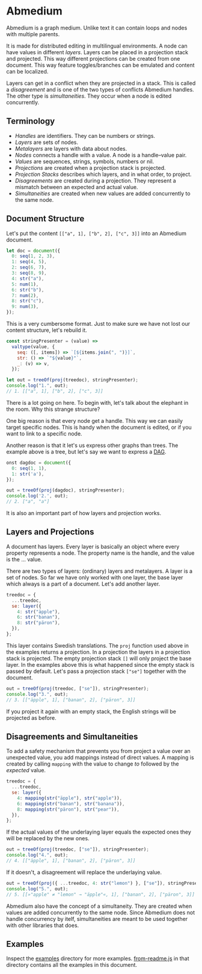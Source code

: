 # Abmedium

Abmedium is a graph medium. Unlike text it can contain loops and nodes with multiple parents.

It is made for distributed editing in multilingual environments. A node can have values in different _layers_. Layers can be placed in a projection stack and projected. This way different projections can be created from one document. This way feature toggles/branches can be emulated and content can be localized.

Layers can get in a conflict when they are projected in a stack. This is called a _disagreement_ and is one of the two types of conflicts Abmedium handles. The other type is _simultaneities_. They occur when a node is edited concurrently.

## Terminology

- _Handles_ are identifiers. They can be numbers or strings.
- _Layers_ are sets of nodes.
- _Metalayers_ are layers with data about nodes.
- _Nodes_ connects a handle with a value. A node is a handle–value pair.
- _Values_ are sequences, strings, symbols, numbers or nil.
- _Projections_ are created when a projection stack is projected.
- _Projection Stacks_ describes which layers, and in what order, to project.
- _Disagreements_ are created during a projection. They represent a mismatch between an expected and actual value.
- _Simultaneities_ are created when new values are added concurrently to the same node.

## Document Structure

Let's put the content `[["a", 1], ["b", 2], ["c", 3]]` into an Abmedium document.

```javascript
let doc = document({
  0: seq(1, 2, 3),
  1: seq(4, 5),
  2: seq(6, 7),
  3: seq(8, 9),
  4: str("a"),
  5: num(1),
  6: str("b"),
  7: num(2),
  8: str("c"),
  9: num(3),
});
```

This is a very cumbersome format. Just to make sure we have not lost our content structure, let's rebuild it.

```javascript
const stringPresenter = (value) =>
  valtype(value, {
    seq: ([, items]) => `[${items.join(", ")}]`,
    str: () => `"${value}"`,
    _: (v) => v,
  });

let out = treeOf(proj(treedoc), stringPresenter);
console.log("1.", out);
// 1. [["a", 1], ["b", 2], ["c", 3]]
```

There is a lot going on here. To begin with, let's talk about the elephant in the room. Why this strange structure?

One big reason is that every node get a handle. This way we can easily target specific nodes. This is handy when the document is edited, or if you want to link to a specific node.

Another reason is that it let's us express other graphs than trees. The example above is a tree, but let's say we want to express a [DAG](https://en.wikipedia.org/wiki/Directed_acyclic_graph).

```javascript
onst dagdoc = document({
  0: seq(1, 1),
  1: str('a'),
});

out = treeOf(proj(dagdoc), stringPresenter);
console.log('2.', out);
// 2. ["a", "a"]
```

It is also an important part of how layers and projection works.

## Layers and Projections

A document has layers. Every layer is basically an object where every property represents a node. The property name is the handle, and the value is the ... value.

There are two types of layers: (ordinary) layers and metalayers. A layer is a set of nodes. So far we have only worked with one layer, the base layer which always is a part of a document. Let's add another layer.

```javascript
treedoc = {
  ...treedoc,
  se: layer({
    4: str("äpple"),
    6: str("banan"),
    8: str("päron"),
  }),
};
```

This layer contains Swedish translations. The `proj` function used above in the examples returns a projection. In a projection the layers in a projection stack is projected. The empty projection stack `[]` will only project the base layer. In the examples above this is what happened since the empty stack is passed by default. Let's pass a projection stack `["se"]` together with the document.

```javascript
out = treeOf(proj(treedoc, ["se"]), stringPresenter);
console.log("3.", out);
// 3. [["äpple", 1], ["banan", 2], ["päron", 3]]
```

If you project it again with an empty stack, the English strings will be projected as before.

## Disagreements and Simultaneities

To add a safety mechanism that prevents you from project a value over an unexpected value, you add mappings instead of direct values. A mapping is created by calling `mapping` with the value to change _to_ followed by the _expected_ value.

```javascript
treedoc = {
  ...treedoc,
  se: layer({
    4: mapping(str("äpple"), str("apple")),
    6: mapping(str("banan"), str("banana")),
    8: mapping(str("päron"), str("pear")),
  }),
};
```

If the actual values of the underlaying layer equals the expected ones they will be replaced by the new ones.

```javascript
out = treeOf(proj(treedoc, ["se"]), stringPresenter);
console.log("4.", out);
// 4. [["äpple", 1], ["banan", 2], ["päron", 3]]
```

If it doesn't, a disagreement will replace the underlaying value.

```javascript
out = treeOf(proj({ ...treedoc, 4: str("lemon") }, ["se"]), stringPresenter);
console.log("5.", out);
// 5. [[»"apple" ≠ "lemon" → "äpple"«, 1], ["banan", 2], ["päron", 3]]
```

Abmedium also have the concept of a simultaneity. They are created when values are added concurrently to the same node. Since Abmedium does not handle concurrency by itelf, simultaneities are meant to be used together with other libraries that does.

## Examples

Inspect the [examples](https://gitlab.com/berling/abmedium/-/tree/master/packages/abmedium/examples) directory for more examples. [from-readme.js](https://gitlab.com/berling/abmedium/-/tree/master/packages/abmedium/examples/from-readme.js) in that directory contains all the examples in this document.
